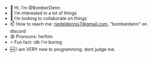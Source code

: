 - 👋 Hi, I’m @BomberDenn
- 👀 I’m interested in a lot of things
- 💞️ I’m looking to collaborate on things
- 📫 How to reach me: riedeldennis7@gmail.com, "bomberdenn" on discord
- 😄 Pronouns: he/him
- ⚡ Fun fact: idk i'm boring
- 🆕 I am VERY new to programming. dont judge me.
<!---
BomberDenn/BomberDenn is a ✨ special ✨ repository because its `README.md` (this file) appears on your GitHub profile.
You can click the Preview link to take a look at your changes.
--->
